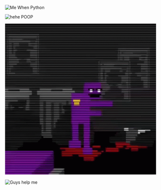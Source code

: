 ![Me When Python](https://github.com/Pilot1782/Pilot1782.github.io/raw/main/src/images/python-programming.gif)

![hehe POOP](https://ahseeit.com//king-include/uploads/2021/01/133868364_232714921746992_7115436353011383073_n-5484690961.jpg)

![Purple](https://github.com/Pilot1782/Pilot1782.github.io/blob/main/src/images/purple-guy-fnaf.gif)

![Guys help me](https://matsu.fi/galaxy-brain-vim-meme.png)
